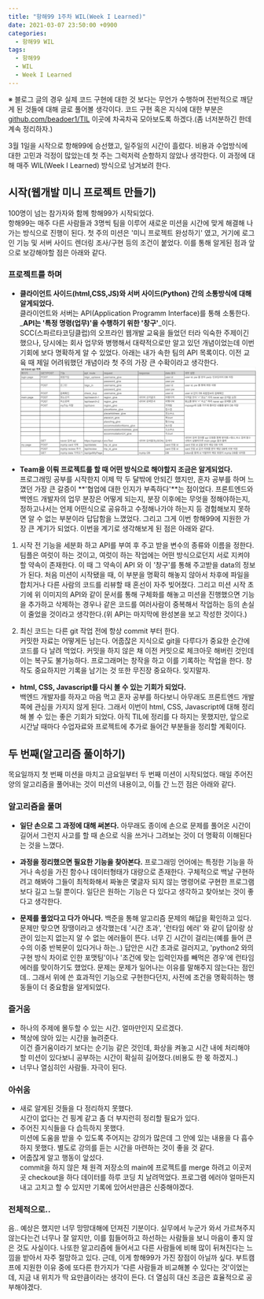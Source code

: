 ```yaml
---
title: "항해99 1주차 WIL(Week I Learned)"
date: 2021-03-07 23:50:00 +0900
categories:
  - 항해99 WIL
tags:
  - 항해99
  - WIL
  - Week I Learned
---
```


※ 블로그 글의 경우 실제 코드 구현에 대한 것 보다는 무언가 수행하며 전반적으로 깨닫게 된 것들에 대해 글로 풀어볼 생각이다. 코드 구현 혹은 지식에 대한 부분은 [github.com/beadoer1/TIL](https://github.com/beadoer1/TIL) 이곳에 차곡차곡 모아보도록 하겠다.(좀 너저분하긴 한데 계속 정리하자.)

 3월 1일을 시작으로 항해99에 승선했고, 일주일의 시간이 흘렀다. 비용과 수업방식에 대한 고민과 걱정이 많았는데 첫 주는 그럭저럭 순항하지 않았나 생각한다. 이 과정에 대해 매주 WIL(Week I Learned) 방식으로 남겨보려 한다.  

## 시작(웹개발 미니 프로젝트 만들기)
 100명이 넘는 참가자와 함께 항해99가 시작되었다.  
 항해99는 매주 다른 사람들과 3명씩 팀을 이루어 새로운 미션을 시간에 맞게 해결해 나가는 방식으로 진행이 된다. 첫 주의 미션은 '미니 프로젝트 완성하기' 였고, 거기에 로그인 기능 및 서버 사이드 렌더링 조사/구현 등의 조건이 붙었다. 이를 통해 알게된 점과 앞으로 보강해야할 점은 아래와 같다.

### 프로젝트를 하며
- **클라이언트 사이드(html,CSS,JS)와 서버 사이드(Python) 간의 소통방식에 대해 알게되었다.**  
 클라이언트와 서버는 API(Application Programm Interface)를 통해 소통한다. _**API는 '특정 명령(업무)'을 수행하기 위한 '창구'**_이다.  
 SCC(스파르타코딩클럽)의 오프라인 웹개발 교육을 들었던 터라 익숙한 주제이긴 했으나, 당시에는 회사 업무와 병행해서 대략적으로만 알고 있던 개념이었는데 이번 기회에 보다 명확하게 알 수 있었다. 아래는 내가 속한 팀의 API 목록이다. 이전 교육 때 제일 어려워했던 개념이라 첫 주의 가장 큰 수확이라고 생각한다.
![tattravelAPI](tattravelAPI.png)  

- **Team을 이뤄 프로젝트를 할 때 어떤 방식으로 해야할지 조금은 알게되었다.**  
 프로그래밍 공부를 시작한지 이제 막 두 달밖에 안되긴 했지만, 혼자 공부를 하며 느꼈던 가장 큰 갈증이 **'협업에 대한 인지가 부족하다'**는 점이었다. 프론트엔드와 백엔드 개발자의 업무 분장은 어떻게 되는지, 분장 이후에는 무엇을 정해야하는지, 정하고나서는 언제 어떤식으로 공유하고 수정해나가야 하는지 등 경험해보지 못하면 알 수 없는 부분이라 답답함을 느꼈었다. 그리고 그게 이번 항해99에 지원한 가장 큰 계기가 되었다. 이번을 계기로 생각해보게 된 점은 아래와 같다.

1. 시작 전 기능을 세분화 하고 API를 부여 후 주고 받을 변수의 종류와 이름을 정한다.  
 팀플은 여럿이 하는 것이고, 여럿이 하는 작업에는 어떤 방식으로던지 서로 지켜야할 약속이 존재한다. 이 때 그 약속이 API 와 이 '창구'를 통해 주고받을 data의 정보가 된다. 처음 미션이 시작됐을 때, 이 부분을 명확히 해놓지 않아서 차후에 파일을 합치거나 다른 사람의 코드를 리뷰할 때 혼선이 자주 빚어졌다. 그리고 미션 시작 초기에 위 이미지의 API와 같이 문서를 통해 구체화를 해놓고 미션을 진행했으면 기능을 추가하고 삭제하는 경우나 같은 코드를 여러사람이 중복해서 작업하는 등의 손실이 줄었을 것이라고 생각한다.(위 API는 마지막에 완성본을 보고 작성한 것이다.)

2. 최신 코드는 다른 git 작업 전에 항상 commit 부터 한다.  
 커밋한 자료는 어떻게든 남는다. 어줍잖은 지식으로 git을 다루다가 중요한 순간에 코드를 다 날려 먹었다. 커밋을 하지 않은 채 이전 커밋으로 체크아웃 해버린 것인데 이는 복구도 불가능하다. 프로그래머는 창작을 하고 이를 기록하는 작업을 한다. 창작도 중요하지만 기록을 남기는 것 또한 무진장 중요하다. 잊지말자.

- **html, CSS, Javascript를 다시 볼 수 있는 기회가 되었다.**  
 백엔드 개발자를 하자고 마음 먹고 혼자 공부를 하다보니 아무래도 프론트엔드 개발 쪽에 관심을 가지지 않게 된다. 그래서 이번이 html, CSS, Javascript에 대해 정리해 볼 수 있는 좋은 기회가 되었다. 아직 TIL에 정리를 다 하지는 못했지만, 앞으로 시간날 때마다 수업자료와 프로젝트에 추가로 들어간 부분들을 정리할 계획이다.


## 두 번째(알고리즘 풀이하기)
 목요일까지 첫 번째 미션을 마치고 금요일부터 두 번째 미션이 시작되었다. 매일 주어진 양의 알고리즘을 풀어내는 것이 미션의 내용이고, 이틀 간 느낀 점은 아래와 같다.

### 알고리즘을 풀며
- **일단 손으로 그 과정에 대해 써본다.**
 아무래도 종이에 손으로 문제를 풀어온 시간이 길어서 그런지 사고를 할 때 손으로 식을 쓰거나 그려보는 것이 더 명확히 이해된다는 것을 느꼈다.

- **과정을 정리했으면 필요한 기능을 찾아본다.**
 프로그래밍 언어에는 특정한 기능을 하거나 속성을 가진 함수나 데이터형태가 대량으로 존재한다. 구체적으로 백날 구현하려고 해봐야 그들이 최적화해서 짜놓은 몇글자 되지 않는 명령어로 구현한 프로그램보다 길고 느릴 뿐이다. 일단은 원하는 기능은 다 있다고 생각하고 찾아보는 것이 좋다고 생각한다.

- **문제를 풀었다고 다가 아니다.**
 백준을 통해 알고리즘 문제의 해답을 확인하고 있다. 문제만 맞으면 장땡이라고 생각했는데 '시간 초과', '런타임 에러' 와 같이 답이랑 상관이 있는지 없는지 알 수 없는 에러들이 뜬다. 너무 긴 시간이 걸리는(예를 들어 큰 수의 이중 반복문이 있다거나 하는..) 답안은 시간 초과로 걸러지고, 'python2 와의 구현 방식 차이로 인한 포맷팅'이나 '조건에 맞는 입력인자를 빼먹은 경우'에 런타임 에러를 맞이하기도 했었다. 문제는 문제가 일어나는 이유를 말해주지 않는다는 점인데.. 그래서 위에 쓴 효과적인 기능으로 구현한다던지, 사전에 조건을 명확히하는 행동들이 더 중요함을 알게되었다.


### 즐거움
- 하나의 주제에 몰두할 수 있는 시간. 얼마만인지 모르겠다.
- 책상에 앉아 있는 시간을 늘려준다.  
 이건 즐거움이라기 보다는 순기능 같은 것인데, 화상을 켜놓고 시간 내에 처리해야할 미션이 있다보니 공부하는 시간이 확실히 길어졌다.(비용도 한 몫 하겠지..)
- 너무나 열심히인 사람들. 자극이 된다.

### 아쉬움
- 새로 알게된 것들을 다 정리하지 못했다.  
 시간이 없다는 건 핑계 같고 좀 더 부지런히 정리할 필요가 있다.
- 주어진 지식들을 다 습득하지 못했다.  
 미션에 도움을 받을 수 있도록 주어지는 강의가 많은데 그 안에 있는 내용을 다 흡수하지 못했다. 별도로 강의를 듣는 시간을 마련하는 것이 좋을 것 같다.
- 어줍잖게 알고 행동이 앞섰다.  
 commit을 하지 않은 채 원격 저장소의 main에 프로젝트를 merge 하려고 이곳저곳 checkout을 하다 데이터를 하루 코딩 치 날려먹었다. 프로그램 에러야 얼마든지 내고 고치고 할 수 있지만 기록에 있어서만큼은 신중해야겠다. 

### 전체적으로..
 음.. 예상은 했지만 너무 망망대해에 던져진 기분이다. 실무에서 누군가 와서 가르쳐주지 않는다는건 너무나 잘 알지만, 이를 힘들어하고 하선하는 사람들을 보니 마음이 좋지 않은 것도 사실이다. 나또한 알고리즘에 들어서고 다른 사람들에 비해 많이 뒤쳐진다는 느낌을 받아서 자주 절망하고 있다. 근데, 이게 항해99가 가진 장점이 아닐까 싶다. 부트캠프에 지원한 이유 중에 또다른 한가지가 '다른 사람들과 비교해볼 수 있다는 것'이었는데, 지금 내 위치가 딱 요만큼이라는 생각이 든다. 더 열심히 대신 조금은 효율적으로 공부해야겠다.

